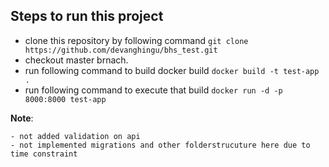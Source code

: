 ## Steps to run this project
- clone this repository by following command `git clone https://github.com/devanghingu/bhs_test.git`
- checkout master brnach.
- run following command to build docker build `docker build -t test-app .`     
- run following command to execute that build `docker run -d -p 8000:8000 test-app`

**Note**: 

    - not added validation on api
    - not implemented migrations and other folderstrucuture here due to time constraint
    


